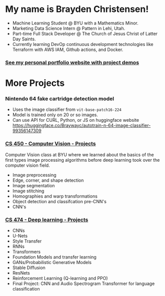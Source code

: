 # My name is Brayden Christensen!

- Machine Learning Student @ BYU with a Mathematics Minor.
- Marketing Data Science Intern @ Pattern in Lehi, Utah.
- Part-time Full Stack Developer @ The Church of Jesus Christ of Latter Day Saints.
- Currently learning DevOp continuous development technologies like Terraform with AWS IAM, Github actions, and Docker.

### [See my personal portfolio website with project demos](braydenwc.com)

# More Projects

### Nintendo 64 fake cartridge detection model
- Uses the image classifier from `vit-base-patch16-224`
- Model is trained only on 20 or so images.
- Can use API for CURL, Python, or JS on huggingface website
https://huggingface.co/Braywayc/autotrain-n-64-image-classifier-99356147309

### [CS 450 - Computer Vision - Projects](Computer-Vision-Projects.md)
Computer Vision class at BYU where we learned about the basics of the first types image processing algorithms before deep learning took over the computer vision field.
- Image preprocessing
- Edge, corner, and shape detection
- Image segmentation
- Image stitching
- Homographies and warp transformations
- Object detection and classifcation pre-CNN's
- CNN's

### [CS 474 - Deep learning - Projects](Deep-Learning-Projects.md)
- CNNs
- U-Nets
- Style Transfer
- RNNs
- Transformers
- Foundation Models and transfer learning
- GANs/Probabilistic Generative Models
- Stable Diffusion
- ResNets
- Reinforcement Learning (Q-learning and PPO)
- Final Project: CNN and Audio Spectrogram Transformer for language classification
